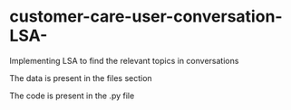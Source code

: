 # customer-care-user-conversation-LSA-
Implementing LSA to find the relevant topics in conversations

The data is present in the files section

The code is present in the .py file
